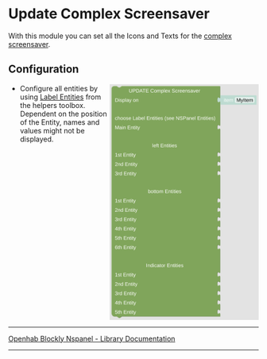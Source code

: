 # Update Complex Screensaver

With this module you can set all the Icons and Texts for the [complex screensaver](https://docs.nspanel.pky.eu/img/screensaver2.png).

## Configuration

[<img src="img/blockLibrary_nspanel_screensaver_updateComplex.png" align="right" width="300">](img/blockLibrary_nspanel_screensaver_updateComplex.png)

- Configure all entities by using [Label Entities](blockLibrary_nspanel_entities_label.md) from the helpers toolbox. Dependent on the position of the Entity, names and values might not be displayed.<br clear="right"/>

---

[Openhab Blockly Nspanel - Library Documentation](README.md)

---
